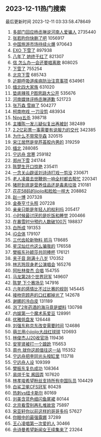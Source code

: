 ## 2023-12-11热门搜索 
最后更新时间 2023-12-11 03:33:58.478649 
1. [多部门回应杨丞琳说河南人爱骗人](https://s.weibo.com/weibo?q=%23%E5%A4%9A%E9%83%A8%E9%97%A8%E5%9B%9E%E5%BA%94%E6%9D%A8%E4%B8%9E%E7%90%B3%E8%AF%B4%E6%B2%B3%E5%8D%97%E4%BA%BA%E7%88%B1%E9%AA%97%E4%BA%BA%23&t=31&band_rank=1&Refer=top) 2735440
1. [张若昀你快删了吧](https://s.weibo.com/weibo?q=%23%E5%BC%A0%E8%8B%A5%E6%98%80%E4%BD%A0%E5%BF%AB%E5%88%A0%E4%BA%86%E5%90%A7%23&t=31&band_rank=2&Refer=top) 1056917
1. [中国旅游市场持续火爆](https://s.weibo.com/weibo?q=%23%E4%B8%AD%E5%9B%BD%E6%97%85%E6%B8%B8%E5%B8%82%E5%9C%BA%E6%8C%81%E7%BB%AD%E7%81%AB%E7%88%86%23&t=31&band_rank=3&Refer=top) 970643
1. [EXO 下雪了](https://s.weibo.com/weibo?q=EXO%20%E4%B8%8B%E9%9B%AA%E4%BA%86&t=31&band_rank=4&Refer=top) 897938
1. [八年了 她终于红了](https://s.weibo.com/weibo?q=%E5%85%AB%E5%B9%B4%E4%BA%86%20%E5%A5%B9%E7%BB%88%E4%BA%8E%E7%BA%A2%E4%BA%86&t=31&band_rank=5&Refer=top) 821307
1. [信 怎么办一会还要唱离歌](https://s.weibo.com/weibo?q=%E4%BF%A1%20%E6%80%8E%E4%B9%88%E5%8A%9E%E4%B8%80%E4%BC%9A%E8%BF%98%E8%A6%81%E5%94%B1%E7%A6%BB%E6%AD%8C&t=31&band_rank=6&Refer=top) 808025
1. [下雪了](https://s.weibo.com/weibo?q=%E4%B8%8B%E9%9B%AA%E4%BA%86&t=31&band_rank=7&Refer=top) 755254
1. [北京下雪](https://s.weibo.com/weibo?q=%E5%8C%97%E4%BA%AC%E4%B8%8B%E9%9B%AA&t=31&band_rank=10&Refer=top) 685743
1. [近期呼吸道疾病防治注意事项](https://s.weibo.com/weibo?q=%23%E8%BF%91%E6%9C%9F%E5%91%BC%E5%90%B8%E9%81%93%E7%96%BE%E7%97%85%E9%98%B2%E6%B2%BB%E6%B3%A8%E6%84%8F%E4%BA%8B%E9%A1%B9%23&t=31&band_rank=3&Refer=top) 634961
1. [缅北四大家族](https://s.weibo.com/weibo?q=%E7%BC%85%E5%8C%97%E5%9B%9B%E5%A4%A7%E5%AE%B6%E6%97%8F&t=31&band_rank=8&Refer=top) 631020
1. [垫底辣孩 P图思路大公开](https://s.weibo.com/weibo?q=%E5%9E%AB%E5%BA%95%E8%BE%A3%E5%AD%A9%20P%E5%9B%BE%E6%80%9D%E8%B7%AF%E5%A4%A7%E5%85%AC%E5%BC%80&t=31&band_rank=9&Refer=top) 535676
1. [河南媒体评杨丞琳道歉](https://s.weibo.com/weibo?q=%23%E6%B2%B3%E5%8D%97%E5%AA%92%E4%BD%93%E8%AF%84%E6%9D%A8%E4%B8%9E%E7%90%B3%E9%81%93%E6%AD%89%23&t=31&band_rank=11&Refer=top) 521723
1. [张万森 雪崩了](https://s.weibo.com/weibo?q=%E5%BC%A0%E4%B8%87%E6%A3%AE%20%E9%9B%AA%E5%B4%A9%E4%BA%86&t=31&band_rank=12&Refer=top) 504277
1. [柯南吻戏 一刀没剪](https://s.weibo.com/weibo?q=%E6%9F%AF%E5%8D%97%E5%90%BB%E6%88%8F%20%E4%B8%80%E5%88%80%E6%B2%A1%E5%89%AA&t=31&band_rank=13&Refer=top) 483934
1. [Ning五杀](https://s.weibo.com/weibo?q=%23Ning%E4%BA%94%E6%9D%80%23&t=31&band_rank=14&Refer=top) 398718
1. [主播陈一发儿疑似复出再被封](https://s.weibo.com/weibo?q=%23%E4%B8%BB%E6%92%AD%E9%99%88%E4%B8%80%E5%8F%91%E5%84%BF%E7%96%91%E4%BC%BC%E5%A4%8D%E5%87%BA%E5%86%8D%E8%A2%AB%E5%B0%81%23&t=31&band_rank=15&Refer=top) 382489
1. [2.2亿彩票一事需要有说服力的交代](https://s.weibo.com/weibo?q=%232.2%E4%BA%BF%E5%BD%A9%E7%A5%A8%E4%B8%80%E4%BA%8B%E9%9C%80%E8%A6%81%E6%9C%89%E8%AF%B4%E6%9C%8D%E5%8A%9B%E7%9A%84%E4%BA%A4%E4%BB%A3%23&t=31&band_rank=18&Refer=top) 342385
1. [为什么不带常华森](https://s.weibo.com/weibo?q=%E4%B8%BA%E4%BB%80%E4%B9%88%E4%B8%8D%E5%B8%A6%E5%B8%B8%E5%8D%8E%E6%A3%AE&t=31&band_rank=16&Refer=top) 320515
1. [宋江居然是举芦荟胶内男的](https://s.weibo.com/weibo?q=%E5%AE%8B%E6%B1%9F%E5%B1%85%E7%84%B6%E6%98%AF%E4%B8%BE%E8%8A%A6%E8%8D%9F%E8%83%B6%E5%86%85%E7%94%B7%E7%9A%84&t=31&band_rank=17&Refer=top) 319259
1. [缅北](https://s.weibo.com/weibo?q=%E7%BC%85%E5%8C%97&t=31&band_rank=19&Refer=top) 288085
1. [宁远舟 宫寒](https://s.weibo.com/weibo?q=%E5%AE%81%E8%BF%9C%E8%88%9F%20%E5%AE%AB%E5%AF%92&t=31&band_rank=22&Refer=top) 259182
1. [郑州下雪](https://s.weibo.com/weibo?q=%23%E9%83%91%E5%B7%9E%E4%B8%8B%E9%9B%AA%23&t=31&band_rank=20&Refer=top) 241744
1. [陈楚生开口惊艳](https://s.weibo.com/weibo?q=%E9%99%88%E6%A5%9A%E7%94%9F%E5%BC%80%E5%8F%A3%E6%83%8A%E8%89%B3&t=31&band_rank=21&Refer=top) 235411
1. [一念关山辟谣刘诗诗打戏一剪没](https://s.weibo.com/weibo?q=%23%E4%B8%80%E5%BF%B5%E5%85%B3%E5%B1%B1%E8%BE%9F%E8%B0%A3%E5%88%98%E8%AF%97%E8%AF%97%E6%89%93%E6%88%8F%E4%B8%80%E5%89%AA%E6%B2%A1%23&t=31&band_rank=22&Refer=top) 230671
1. [老人凌晨去世鞭炮一响全村都去帮忙](https://s.weibo.com/weibo?q=%23%E8%80%81%E4%BA%BA%E5%87%8C%E6%99%A8%E5%8E%BB%E4%B8%96%E9%9E%AD%E7%82%AE%E4%B8%80%E5%93%8D%E5%85%A8%E6%9D%91%E9%83%BD%E5%8E%BB%E5%B8%AE%E5%BF%99%23&t=31&band_rank=23&Refer=top) 220341
1. [猪肝到底是营养佳品还是毒素垃圾](https://s.weibo.com/weibo?q=%23%E7%8C%AA%E8%82%9D%E5%88%B0%E5%BA%95%E6%98%AF%E8%90%A5%E5%85%BB%E4%BD%B3%E5%93%81%E8%BF%98%E6%98%AF%E6%AF%92%E7%B4%A0%E5%9E%83%E5%9C%BE%23&t=31&band_rank=24&Refer=top) 210181
1. [花花58码的jiojio和脸脸一样大](https://s.weibo.com/weibo?q=%23%E8%8A%B1%E8%8A%B158%E7%A0%81%E7%9A%84jiojio%E5%92%8C%E8%84%B8%E8%84%B8%E4%B8%80%E6%A0%B7%E5%A4%A7%23&t=31&band_rank=25&Refer=top) 208862
1. [赵一博](https://s.weibo.com/weibo?q=%E8%B5%B5%E4%B8%80%E5%8D%9A&t=31&band_rank=26&Refer=top) 207328
1. [金泰亨寸头照](https://s.weibo.com/weibo?q=%23%E9%87%91%E6%B3%B0%E4%BA%A8%E5%AF%B8%E5%A4%B4%E7%85%A7%23&t=31&band_rank=27&Refer=top) 207228
1. [亲亲只能是年轻人的权利吗](https://s.weibo.com/weibo?q=%23%E4%BA%B2%E4%BA%B2%E5%8F%AA%E8%83%BD%E6%98%AF%E5%B9%B4%E8%BD%BB%E4%BA%BA%E7%9A%84%E6%9D%83%E5%88%A9%E5%90%97%23&t=31&band_rank=28&Refer=top) 205417
1. [小时候最讨厌的是吃饭和睡觉](https://s.weibo.com/weibo?q=%E5%B0%8F%E6%97%B6%E5%80%99%E6%9C%80%E8%AE%A8%E5%8E%8C%E7%9A%84%E6%98%AF%E5%90%83%E9%A5%AD%E5%92%8C%E7%9D%A1%E8%A7%89&t=31&band_rank=29&Refer=top) 200466
1. [在暴雪时分预约人数破100万](https://s.weibo.com/weibo?q=%23%E5%9C%A8%E6%9A%B4%E9%9B%AA%E6%97%B6%E5%88%86%E9%A2%84%E7%BA%A6%E4%BA%BA%E6%95%B0%E7%A0%B4100%E4%B8%87%23&t=31&band_rank=31&Refer=top) 198837
1. [白所成](https://s.weibo.com/weibo?q=%E7%99%BD%E6%89%80%E6%88%90&t=31&band_rank=50&Refer=top) 191353
1. [iG合体](https://s.weibo.com/weibo?q=iG%E5%90%88%E4%BD%93&t=31&band_rank=30&Refer=top) 179107
1. [三代齿轮新物料 抓马](https://s.weibo.com/weibo?q=%E4%B8%89%E4%BB%A3%E9%BD%BF%E8%BD%AE%E6%96%B0%E7%89%A9%E6%96%99%20%E6%8A%93%E9%A9%AC&t=31&band_rank=31&Refer=top) 178685
1. [星汉灿烂也这么骗我的](https://s.weibo.com/weibo?q=%E6%98%9F%E6%B1%89%E7%81%BF%E7%83%82%E4%B9%9F%E8%BF%99%E4%B9%88%E9%AA%97%E6%88%91%E7%9A%84&t=31&band_rank=31&Refer=top) 176558
1. [樊振东孙颖莎共同捧杯](https://s.weibo.com/weibo?q=%23%E6%A8%8A%E6%8C%AF%E4%B8%9C%E5%AD%99%E9%A2%96%E8%8E%8E%E5%85%B1%E5%90%8C%E6%8D%A7%E6%9D%AF%23&t=31&band_rank=32&Refer=top) 176121
1. [夹子音 刚满十八岁](https://s.weibo.com/weibo?q=%E5%A4%B9%E5%AD%90%E9%9F%B3%20%E5%88%9A%E6%BB%A1%E5%8D%81%E5%85%AB%E5%B2%81&t=31&band_rank=33&Refer=top) 170352
1. [林志玲现身老公演唱会](https://s.weibo.com/weibo?q=%23%E6%9E%97%E5%BF%97%E7%8E%B2%E7%8E%B0%E8%BA%AB%E8%80%81%E5%85%AC%E6%BC%94%E5%94%B1%E4%BC%9A%23&t=31&band_rank=36&Refer=top) 165276
1. [阿杜林俊杰 合唱](https://s.weibo.com/weibo?q=%E9%98%BF%E6%9D%9C%E6%9E%97%E4%BF%8A%E6%9D%B0%20%E5%90%88%E5%94%B1&t=31&band_rank=34&Refer=top) 154755
1. [马龙第28个世界冠军](https://s.weibo.com/weibo?q=%23%E9%A9%AC%E9%BE%99%E7%AC%AC28%E4%B8%AA%E4%B8%96%E7%95%8C%E5%86%A0%E5%86%9B%23&t=31&band_rank=35&Refer=top) 149607
1. [陈梦 下个赛场见](https://s.weibo.com/weibo?q=%E9%99%88%E6%A2%A6%20%E4%B8%8B%E4%B8%AA%E8%B5%9B%E5%9C%BA%E8%A7%81&t=31&band_rank=36&Refer=top) 147916
1. [六年的感情比不过比赛的规则](https://s.weibo.com/weibo?q=%E5%85%AD%E5%B9%B4%E7%9A%84%E6%84%9F%E6%83%85%E6%AF%94%E4%B8%8D%E8%BF%87%E6%AF%94%E8%B5%9B%E7%9A%84%E8%A7%84%E5%88%99&t=31&band_rank=37&Refer=top) 145445
1. [接吻完顾声的口红都掉光了](https://s.weibo.com/weibo?q=%E6%8E%A5%E5%90%BB%E5%AE%8C%E9%A1%BE%E5%A3%B0%E7%9A%84%E5%8F%A3%E7%BA%A2%E9%83%BD%E6%8E%89%E5%85%89%E4%BA%86&t=31&band_rank=38&Refer=top) 142678
1. [谢娜的冷白皮](https://s.weibo.com/weibo?q=%E8%B0%A2%E5%A8%9C%E7%9A%84%E5%86%B7%E7%99%BD%E7%9A%AE&t=31&band_rank=33&Refer=top) 131189
1. [泡了2年药酒的海马竟是塑料](https://s.weibo.com/weibo?q=%23%E6%B3%A1%E4%BA%862%E5%B9%B4%E8%8D%AF%E9%85%92%E7%9A%84%E6%B5%B7%E9%A9%AC%E7%AB%9F%E6%98%AF%E5%A1%91%E6%96%99%23&t=31&band_rank=39&Refer=top) 130798
1. [内娱第一个魔术系爱豆](https://s.weibo.com/weibo?q=%23%E5%86%85%E5%A8%B1%E7%AC%AC%E4%B8%80%E4%B8%AA%E9%AD%94%E6%9C%AF%E7%B3%BB%E7%88%B1%E8%B1%86%23&t=31&band_rank=40&Refer=top) 128991
1. [优雅低盘发](https://s.weibo.com/weibo?q=%E4%BC%98%E9%9B%85%E4%BD%8E%E7%9B%98%E5%8F%91&t=31&band_rank=40&Refer=top) 126448
1. [刘强东称京东改变需要时间](https://s.weibo.com/weibo?q=%23%E5%88%98%E5%BC%BA%E4%B8%9C%E7%A7%B0%E4%BA%AC%E4%B8%9C%E6%94%B9%E5%8F%98%E9%9C%80%E8%A6%81%E6%97%B6%E9%97%B4%23&t=31&band_rank=41&Refer=top) 124686
1. [萌兰用小jiojio大战红球球](https://s.weibo.com/weibo?q=%23%E8%90%8C%E5%85%B0%E7%94%A8%E5%B0%8Fjiojio%E5%A4%A7%E6%88%98%E7%BA%A2%E7%90%83%E7%90%83%23&t=31&band_rank=42&Refer=top) 120693
1. [林俊杰JJ20收官场](https://s.weibo.com/weibo?q=%23%E6%9E%97%E4%BF%8A%E6%9D%B0JJ20%E6%94%B6%E5%AE%98%E5%9C%BA%23&t=31&band_rank=43&Refer=top) 119436
1. [安宰贤被打一个踉跄](https://s.weibo.com/weibo?q=%E5%AE%89%E5%AE%B0%E8%B4%A4%E8%A2%AB%E6%89%93%E4%B8%80%E4%B8%AA%E8%B8%89%E8%B7%84&t=31&band_rank=44&Refer=top) 115653
1. [周也 就你这颜值往这一站](https://s.weibo.com/weibo?q=%E5%91%A8%E4%B9%9F%20%E5%B0%B1%E4%BD%A0%E8%BF%99%E9%A2%9C%E5%80%BC%E5%BE%80%E8%BF%99%E4%B8%80%E7%AB%99&t=31&band_rank=45&Refer=top) 115352
1. [宁远舟把李同光头按缸里](https://s.weibo.com/weibo?q=%E5%AE%81%E8%BF%9C%E8%88%9F%E6%8A%8A%E6%9D%8E%E5%90%8C%E5%85%89%E5%A4%B4%E6%8C%89%E7%BC%B8%E9%87%8C&t=31&band_rank=46&Refer=top) 113718
1. [宁远舟人设](https://s.weibo.com/weibo?q=%E5%AE%81%E8%BF%9C%E8%88%9F%E4%BA%BA%E8%AE%BE&t=31&band_rank=47&Refer=top) 109399
1. [樊振东复仇成功](https://s.weibo.com/weibo?q=%E6%A8%8A%E6%8C%AF%E4%B8%9C%E5%A4%8D%E4%BB%87%E6%88%90%E5%8A%9F&t=31&band_rank=48&Refer=top) 108364
1. [易烊千玺 酱园弄](https://s.weibo.com/weibo?q=%E6%98%93%E7%83%8A%E5%8D%83%E7%8E%BA%20%E9%85%B1%E5%9B%AD%E5%BC%84&t=31&band_rank=49&Refer=top) 107620
1. [林孝埈希望粉丝支持所有中国队员](https://s.weibo.com/weibo?q=%23%E6%9E%97%E5%AD%9D%E5%9F%88%E5%B8%8C%E6%9C%9B%E7%B2%89%E4%B8%9D%E6%94%AF%E6%8C%81%E6%89%80%E6%9C%89%E4%B8%AD%E5%9B%BD%E9%98%9F%E5%91%98%23&t=31&band_rank=50&Refer=top) 104429
1. [白鲨卫冕CFS冠军](https://s.weibo.com/weibo?q=%23%E7%99%BD%E9%B2%A8%E5%8D%AB%E5%86%95CFS%E5%86%A0%E5%86%9B%23&t=31&band_rank=50&Refer=top) 80428
1. [热刺vs纽卡斯尔](https://s.weibo.com/weibo?q=%23%E7%83%AD%E5%88%BAvs%E7%BA%BD%E5%8D%A1%E6%96%AF%E5%B0%94%23&t=31&band_rank=40&Refer=top) 80169
1. [刘美含蓝色细闪鱼尾裙](https://s.weibo.com/weibo?q=%23%E5%88%98%E7%BE%8E%E5%90%AB%E8%93%9D%E8%89%B2%E7%BB%86%E9%97%AA%E9%B1%BC%E5%B0%BE%E8%A3%99%23&t=31&band_rank=41&Refer=top) 80144
1. [北京看雪别再扎堆故宫](https://s.weibo.com/weibo?q=%23%E5%8C%97%E4%BA%AC%E7%9C%8B%E9%9B%AA%E5%88%AB%E5%86%8D%E6%89%8E%E5%A0%86%E6%95%85%E5%AE%AB%23&t=31&band_rank=38&Refer=top) 75897
1. [宋亚轩你以前这样的哥哥多吗](https://s.weibo.com/weibo?q=%23%E5%AE%8B%E4%BA%9A%E8%BD%A9%E4%BD%A0%E4%BB%A5%E5%89%8D%E8%BF%99%E6%A0%B7%E7%9A%84%E5%93%A5%E5%93%A5%E5%A4%9A%E5%90%97%23&t=31&band_rank=44&Refer=top) 57627
1. [你眼中的最强露娜](https://s.weibo.com/weibo?q=%23%E4%BD%A0%E7%9C%BC%E4%B8%AD%E7%9A%84%E6%9C%80%E5%BC%BA%E9%9C%B2%E5%A8%9C%23&t=31&band_rank=39&Refer=top) 37289
1. [王心凌唱第一次爱的人](https://s.weibo.com/weibo?q=%E7%8E%8B%E5%BF%83%E5%87%8C%E5%94%B1%E7%AC%AC%E4%B8%80%E6%AC%A1%E7%88%B1%E7%9A%84%E4%BA%BA&t=31&band_rank=44&Refer=top) 30466
1. [佘诗曼希望新闻女王续集来了](https://s.weibo.com/weibo?q=%23%E4%BD%98%E8%AF%97%E6%9B%BC%E5%B8%8C%E6%9C%9B%E6%96%B0%E9%97%BB%E5%A5%B3%E7%8E%8B%E7%BB%AD%E9%9B%86%E6%9D%A5%E4%BA%86%23&t=31&band_rank=28&Refer=top) 23264

